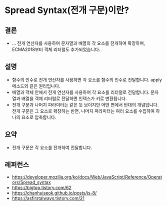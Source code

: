 # Spread Syntax(전개 구문)이란?

## 결론

- ... 전개 연산자를 사용하여 문자열과 배열의 각 요소를 전개하여 확장하며, ECMA2018부터 객체 리터럴도 추가되었습니다.

## 설명

- 함수의 인수로 전개 연산자를 사용하면 각 요소를 함수의 인수로 전달합니다. apply 메소드와 같은 원리입니다.
- 배열과 객체 안에서 전개 연산자를 사용하여 각 요소를 리터럴로 전달합니다. 문자열과 배열을 객체 리터럴로 전달하면 인덱스가 키로 변환됩니다.
- 전개 구문과 나머지 파라미터는 같은 듯 보이지만 어떤 면에서 반대의 개념입니다. 전개 구문은 그 요소로 확장하는 반면, 나머지 파라미터는 여러 요소를 수집하여 하나의 요소로 압축합니다.

## 요약

- 전개 구문은 각 요소를 전개하여 전달합니다.

## 레퍼런스

- https://developer.mozilla.org/ko/docs/Web/JavaScript/Reference/Operators/Spread_syntax
- https://bigtop.tistory.com/62
- https://chanhuiseok.github.io/posts/js-8/
- https://asfirstalways.tistory.com/21
